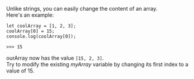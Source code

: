 Unlike strings, you can easily change the content of an array.
\
Here's an example:
```
let coolArray = [1, 2, 3];
coolArray[0] = 15;
console.log(coolArray[0]);

>>> 15
```
ourArray now has the value `[15, 2, 3]`.
\
Try to modify the existing _myArray_ variable by changing its first index to a value of 15.